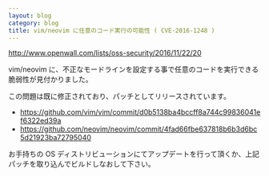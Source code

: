 ```yaml
---
layout: blog
category: blog
title: vim/neovim に任意のコード実行の可能性 ( CVE-2016-1248 )
---
```


<http://www.openwall.com/lists/oss-security/2016/11/22/20>

vim/neovim に、不正なモードラインを設定する事で任意のコードを実行できる脆弱性が見付かりました。

この問題は既に修正されており、パッチとしてリリースされています。

* <https://github.com/vim/vim/commit/d0b5138ba4bccff8a744c99836041ef6322ed39a>
* <https://github.com/neovim/neovim/commit/4fad66fbe637818b6b3d6bc5d21923ba72795040>

お手持ちの OS ディストリビューションにてアップデートを行って頂くか、上記パッチを取り込んでビルドしなおして下さい。
